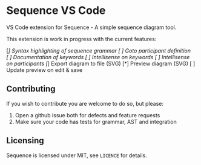 # Sequence VS Code

VS Code extension for Sequence - A simple sequence diagram tool.

This extension is work in progress with the current features:

[*] Syntax highlighting of sequence grammar
[ ] Goto participant definition
[ ] Documentation of keywords
[ ] Intellisense on keywords
[ ] Intellisense on participants
[*] Export diagram to file (SVG)
[*] Preview diagram (SVG)
[ ] Update preview on edit & save


## Contributing

If you wish to contribute you are welcome to do so, but please:

1. Open a github issue both for defects and feature requests
2. Make sure your code has tests for grammar, AST and integration


## Licensing

Sequence is licensed under MIT, see `LICENCE` for details.

